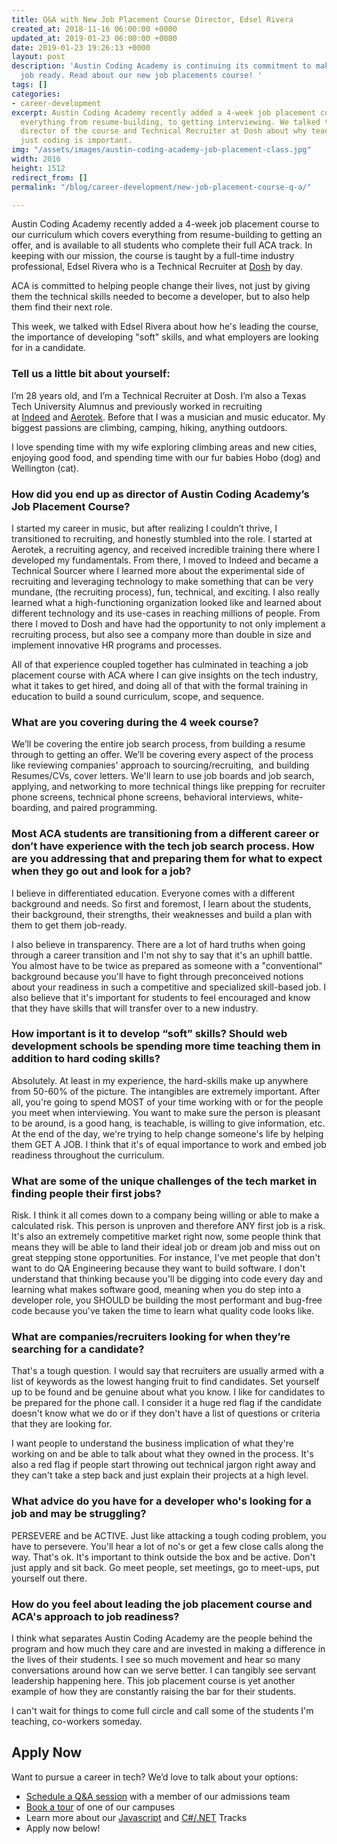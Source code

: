```yaml
---
title: Q&A with New Job Placement Course Director, Edsel Rivera
created_at: 2018-11-16 06:00:00 +0000
updated_at: 2019-01-23 06:00:00 +0000
date: 2019-01-23 19:26:13 +0000
layout: post
description: 'Austin Coding Academy is continuing its commitment to making graduates
  job ready. Read about our new job placements course! '
tags: []
categories:
- career-development
excerpt: Austin Coding Academy recently added a 4-week job placement course, covering
  everything from resume-building, to getting interviewing. We talked to Edsel Rivera
  director of the course and Technical Recruiter at Dosh about why teaching more than
  just coding is important.
img: "/assets/images/austin-coding-academy-job-placement-class.jpg"
width: 2016
height: 1512
redirect_from: []
permalink: "/blog/career-development/new-job-placement-course-q-a/"

---
```

Austin Coding Academy recently added a 4-week job placement course to our curriculum which covers everything from resume-building to getting an offer, and is available to all students who complete their full ACA track. In keeping with our mission, the course is taught by a full-time industry professional, Edsel Rivera who is a Technical Recruiter at [Dosh](http://www.dosh.cash/) by day.

ACA is committed to helping people change their lives, not just by giving them the technical skills needed to become a developer, but to also help them find their next role.

This week, we talked with Edsel Rivera about how he's leading the course, the importance of developing "soft" skills, and what employers are looking for in a candidate.

### Tell us a little bit about yourself:

I’m 28 years old, and I’m a Technical Recruiter at Dosh. I’m also a Texas Tech University Alumnus and previously worked in recruiting at [Indeed](https://www.indeed.com/) and [Aerotek](https://www.aerotek.com/en). Before that I was a musician and music educator. My biggest passions are climbing, camping, hiking, anything outdoors.

I love spending time with my wife exploring climbing areas and new cities, enjoying good food, and spending time with our fur babies Hobo (dog) and Wellington (cat).

### How did you end up as director of Austin Coding Academy’s Job Placement Course?

I started my career in music, but after realizing I couldn’t thrive, I transitioned to recruiting, and honestly stumbled into the role. I started at Aerotek, a recruiting agency, and received incredible training there where I developed my fundamentals. From there, I moved to Indeed and became a Technical Sourcer where I learned more about the experimental side of recruiting and leveraging technology to make something that can be very mundane, (the recruiting process), fun, technical, and exciting. I also really learned what a high-functioning organization looked like and learned about different technology and its use-cases in reaching millions of people. From there I moved to Dosh and have had the opportunity to not only implement a recruiting process, but also see a company more than double in size and implement innovative HR programs and processes.

All of that experience coupled together has culminated in teaching a job placement course with ACA where I can give insights on the tech industry, what it takes to get hired, and doing all of that with the formal training in education to build a sound curriculum, scope, and sequence.

### What are you covering during the 4 week course?

We’ll be covering the entire job search process, from building a resume through to getting an offer. We’ll be covering every aspect of the process like reviewing companies' approach to sourcing/recruiting,  and building Resumes/CVs, cover letters. We'll learn to use job boards and job search, applying, and networking to more technical things like prepping for recruiter phone screens, technical phone screens, behavioral interviews, white-boarding, and paired programming.

### Most ACA students are transitioning from a different career or don’t have experience with the tech job search process. How are you addressing that and preparing them for what to expect when they go out and look for a job?

I believe in differentiated education. Everyone comes with a different background and needs. So first and foremost, I learn about the students, their background, their strengths, their weaknesses and build a plan with them to get them job-ready.

I also believe in transparency. There are a lot of hard truths when going through a career transition and I'm not shy to say that it's an uphill battle. You almost have to be twice as prepared as someone with a "conventional" background because you'll have to fight through preconceived notions about your readiness in such a competitive and specialized skill-based job. I also believe that it's important for students to feel encouraged and know that they have skills that will transfer over to a new industry.

### How important is it to develop “soft” skills? Should web development schools be spending more time teaching them in addition to hard coding skills?

Absolutely. At least in my experience, the hard-skills make up anywhere from 50-60% of the picture. The intangibles are extremely important. After all, you're going to spend MOST of your time working with or for the people you meet when interviewing. You want to make sure the person is pleasant to be around, is a good hang, is teachable, is willing to give information, etc. At the end of the day, we're trying to help change someone's life by helping them GET A JOB. I think that it's of equal importance to work and embed job readiness throughout the curriculum.

### What are some of the unique challenges of the tech market in finding people their first jobs?

Risk. I think it all comes down to a company being willing or able to make a calculated risk. This person is unproven and therefore ANY first job is a risk. It's also an extremely competitive market right now, some people think that means they will be able to land their ideal job or dream job and miss out on great stepping stone opportunities. For instance, I've met people that don't want to do QA Engineering because they want to build software. I don't understand that thinking because you'll be digging into code every day and learning what makes software good, meaning when you do step into a developer role, you SHOULD be building the most performant and bug-free code because you've taken the time to learn what quality code looks like.

### What are companies/recruiters looking for when they’re searching for a candidate?

That's a tough question. I would say that recruiters are usually armed with a list of keywords as the lowest hanging fruit to find candidates. Set yourself up to be found and be genuine about what you know. I like for candidates to be prepared for the phone call. I consider it a huge red flag if the candidate doesn't know what we do or if they don't have a list of questions or criteria that they are looking for.

I want people to understand the business implication of what they're working on and be able to talk about what they owned in the process. It's also a red flag if people start throwing out technical jargon right away and they can't take a step back and just explain their projects at a high level.

### What advice do you have for a developer who's looking for a job and may be struggling?

PERSEVERE and be ACTIVE. Just like attacking a tough coding problem, you have to persevere. You'll hear a lot of no's or get a few close calls along the way. That's ok. It's important to think outside the box and be active. Don't just apply and sit back. Go meet people, set meetings, go to meet-ups, put yourself out there.

### How do you feel about leading the job placement course and ACA's approach to job readiness?

I think what separates Austin Coding Academy are the people behind the program and how much they care and are invested in making a difference in the lives of their students. I see so much movement and hear so many conversations around how can we serve better. I can tangibly see servant leadership happening here. This job placement course is yet another example of how they are constantly raising the bar for their students.

I can't wait for things to come full circle and call some of the students I'm teaching, co-workers someday.

## Apply Now

Want to pursue a career in tech? We’d love to talk about your options:

* [Schedule a Q&A session](https://acaappointment.acuityscheduling.com/schedule.php?appointmentType=1406673) with a member of our admissions team
* [Book a tour](https://info.austincodingacademy.com/schedule-a-tour) of one of our campuses
* Learn more about our [Javascript](https://austincodingacademy.com/javascript/#our-program) and [C#/.NET](https://austincodingacademy.com/csharp/) Tracks
* Apply now below!